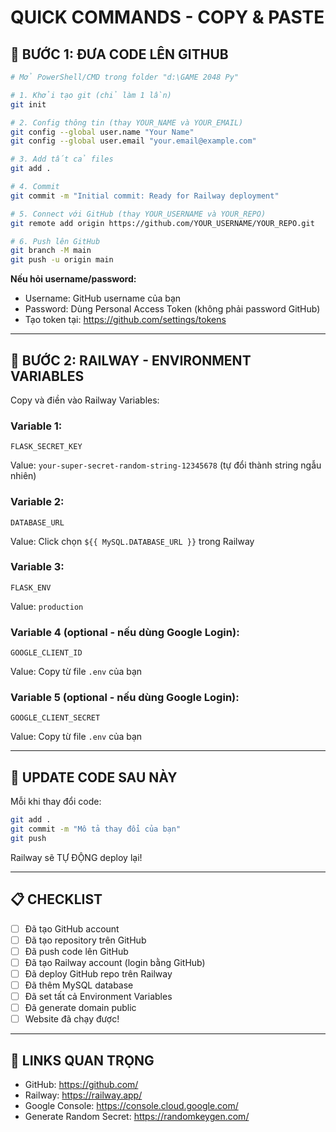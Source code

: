 # QUICK COMMANDS - COPY & PASTE

## 🚀 BƯỚC 1: ĐƯA CODE LÊN GITHUB

```bash
# Mở PowerShell/CMD trong folder "d:\GAME 2048 Py"

# 1. Khởi tạo git (chỉ làm 1 lần)
git init

# 2. Config thông tin (thay YOUR_NAME và YOUR_EMAIL)
git config --global user.name "Your Name"
git config --global user.email "your.email@example.com"

# 3. Add tất cả files
git add .

# 4. Commit
git commit -m "Initial commit: Ready for Railway deployment"

# 5. Connect với GitHub (thay YOUR_USERNAME và YOUR_REPO)
git remote add origin https://github.com/YOUR_USERNAME/YOUR_REPO.git

# 6. Push lên GitHub
git branch -M main
git push -u origin main
```

**Nếu hỏi username/password:**
- Username: GitHub username của bạn
- Password: Dùng Personal Access Token (không phải password GitHub)
- Tạo token tại: https://github.com/settings/tokens

---

## 🎯 BƯỚC 2: RAILWAY - ENVIRONMENT VARIABLES

Copy và điền vào Railway Variables:

### Variable 1:
```
FLASK_SECRET_KEY
```
Value: `your-super-secret-random-string-12345678` (tự đổi thành string ngẫu nhiên)

### Variable 2:
```
DATABASE_URL
```
Value: Click chọn `${{ MySQL.DATABASE_URL }}` trong Railway

### Variable 3:
```
FLASK_ENV
```
Value: `production`

### Variable 4 (optional - nếu dùng Google Login):
```
GOOGLE_CLIENT_ID
```
Value: Copy từ file `.env` của bạn

### Variable 5 (optional - nếu dùng Google Login):
```
GOOGLE_CLIENT_SECRET
```
Value: Copy từ file `.env` của bạn

---

## 🔄 UPDATE CODE SAU NÀY

Mỗi khi thay đổi code:

```bash
git add .
git commit -m "Mô tả thay đổi của bạn"
git push
```

Railway sẽ TỰ ĐỘNG deploy lại!

---

## 📋 CHECKLIST

- [ ] Đã tạo GitHub account
- [ ] Đã tạo repository trên GitHub
- [ ] Đã push code lên GitHub
- [ ] Đã tạo Railway account (login bằng GitHub)
- [ ] Đã deploy GitHub repo trên Railway
- [ ] Đã thêm MySQL database
- [ ] Đã set tất cả Environment Variables
- [ ] Đã generate domain public
- [ ] Website đã chạy được!

---

## 🔗 LINKS QUAN TRỌNG

- GitHub: https://github.com/
- Railway: https://railway.app/
- Google Console: https://console.cloud.google.com/
- Generate Random Secret: https://randomkeygen.com/
